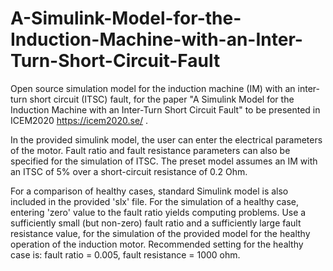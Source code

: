 # A-Simulink-Model-for-the-Induction-Machine-with-an-Inter-Turn-Short-Circuit-Fault

Open source simulation model for the induction machine (IM) with an inter-turn short circuit (ITSC) fault, for the paper "A Simulink Model for the Induction Machine with an Inter-Turn Short Circuit Fault" to be presented in ICEM2020 https://icem2020.se/ .
 
In the provided simulink model, the user can enter the electrical parameters of the motor. Fault ratio and fault resistance parameters can also be specified for the simulation of ITSC. The preset model assumes an IM with an ITSC of 5% over a short-circuit resistance of 0.2 Ohm.

For a comparison of healthy cases, standard Simulink model is also included in the provided 'slx' file. For the simulation of a healthy case, entering 'zero' value to the fault ratio yields computing problems. Use a sufficiently small (but non-zero) fault ratio and a sufficiently large fault resistance value, for the simulation of the provided model for the healthy operation of the induction motor. Recommended setting for the healthy case is: fault ratio = 0.005, fault resistance = 1000 ohm.
